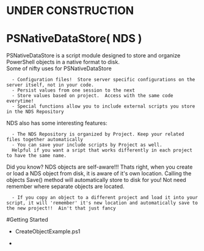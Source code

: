 
#     UNDER CONSTRUCTION

# PSNativeDataStore( NDS )
PSNativeDataStore is a script module designed to store and organize PowerShell objects in a native format to disk.  
Some of nifty uses for PSNativeDataStore

      - Configuration files!  Store server specific configurations on the server itself, not in your code.
      - Persist values from one session to the next
      - Store values based on project.  Access with the same code everytime!
      - Special functions allow you to include external scripts you store in the NDS Repository

NDS also has some interesting features:

      - The NDS Repository is organized by Project. Keep your related files together automatically
      - You can save your include scripts by Project as well. 
      Helpful if you want a sript that works differently in each project to have the same name.

Did you know? NDS objects are self-aware!!!
Thats right, when you create or load a NDS object from disk, it is aware of it's own location.  Calling the objects Save() method will automatically store to disk for you!  Not need remember where separate objects are located.

      - If you copy an object to a different project and load it into your script, it will 'remember' it's new location and automatically save to the new project!!  Ain't that just fancy

#Getting Started

  - CreateObjectExample.ps1
      
  - 
